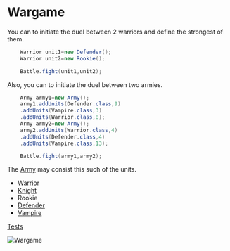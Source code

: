 # Wargame

You can to initiate the duel between 2 warriors and define the strongest of them.

```Java
    Warrior unit1=new Defender();
    Warrior unit2=new Rookie();

    Battle.fight(unit1,unit2);
```

Also, you can to initiate the duel between two armies.

```Java
    Army army1=new Army();
    army1.addUnits(Defender.class,9)
    .addUnits(Vampire.class,3)
    .addUnits(Warrior.class,8);
    Army army2=new Army();
    army2.addUnits(Warrior.class,4)
    .addUnits(Defender.class,4)
    .addUnits(Vampire.class,13);

    Battle.fight(army1,army2);
```

The [Army](https://py.checkio.org/ru/mission/army-battles/) may consist this such of the units.

* [Warrior](https://py.checkio.org/en/mission/the-warriors/)
* [Knight](https://py.checkio.org/ru/mission/the-warriors/)
* Rookie
* [Defender](https://py.checkio.org/ru/mission/the-defenders/)
* [Vampire](https://py.checkio.org/ru/mission/the-vampires/)

[Tests](https://github.com/CheckiO-Missions/checkio-mission-set-war-the-vampires/blob/master/verification/tests.py)

![Wargame](https://d17mnqrx9pmt3e.cloudfront.net/media/missions/media/4e0dd625813446a595c6f45e5033d355/warrior.png)